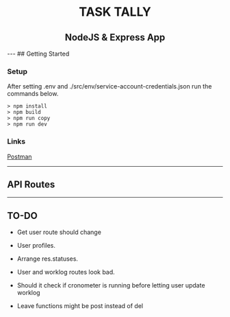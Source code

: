 
<div>
<h1 align="center"> TASK TALLY </h1>
<h2 align="center"> NodeJS & Express App </h2>
</div>
---
## Getting Started

### Setup
After setting .env and ./src/env/service-account-credentials.json run the commands below.

``` console
> npm install
> npm build
> npm run copy
> npm run dev
```

### Links

[Postman](https://www.postman.com/supply-operator-41990931/workspace/hekimacademy/collection/25530300-84c4cfdc-ccde-497c-8b4c-ae59ff99328f)

---
## API Routes
---
## TO-DO
* Get user route should change
* User profiles.
* Arrange res.statuses.
* User and worklog routes look bad.

* Should it check if cronometer is running before letting user update worklog 
* Leave functions might be post instead of del
